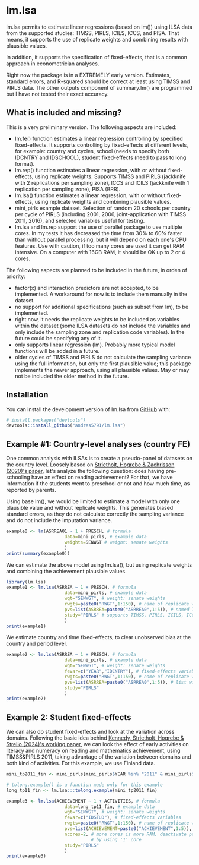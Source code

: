 # lm.lsa

<!-- badges: start -->

<!-- badges: end -->

lm.lsa permits to estimate linear regressions (based on lm()) using ILSA data from the supported studies: TIMSS, PIRLS, ICILS, ICCS, and PISA. That means, it supports the use of replicate weights and combining results with plausible values.

In addition, it supports the specification of fixed-effects, that is a common approach in econometrician analyses.

Right now the package is in a EXTREMELY early version. Estimates, standard errors, and R-squared should be correct at least using TIMSS and PIRLS data. The other outputs component of summary.lm() are programmed but I have not tested their exact accuracy.

## What is included and missing?

This is a very preliminary version. The following aspects are included:

* lm.fe() function estimates a linear regression controlling by specified fixed-effects. It supports controlling by fixed-effects at different levels, for example: country and cycles, school (needs to specify both IDCNTRY and IDSCHOOL), student fixed-effects (need to pass to long format). 
* lm.rep() function estimates a linear regression, with or without fixed-effects, using replicate weights. Supports TIMSS and PIRLS (jackknife with 2 replications per sampling zone), ICCS and ICILS (jackknife with 1 replication per sampling zone), PISA (BRR).
* lm.lsa() function estimates a linear regression, with or without fixed-effects, using replicate weights and combining plausible values.
* mini_pirls example dataset. Selection of random 20 schools per country per cycle of PIRLS (including 2001, 2006, joint-application with TIMSS 2011, 2016), and selected variables useful for testing.
* lm.lsa and lm.rep support the use of parallel package to use multiple cores. In my tests it has decreased the time from 30% to 60% faster than without parallel processing, but it will depend on each one's CPU features. Use with caution, if too many cores are used it can get RAM intensive. On a computer with 16GB RAM, it should be OK up to 2 or 4 cores.

The following aspects are planned to be included in the future, in orden of priority:

* factor(x) and interaction predictors are not accepted, to be implemented. A workaround for now is to include them manually in the dataset.
* no support for additional specifications (such as subset from lm), to be implemented.
* right now, it needs the replicate weights to be included as variables within the dataset (some ILSA datasets do not include the variables and only include the sampling zone and replication code variables). In the future could be specifying any of it.
* only supports linear regression (lm). Probably more typical model functions will be added in a future.
* older cycles of TIMSS and PIRLS do not calculate the sampling variance using the full information, but only the first plausible value; this package implements the newer approach, using all plausible values. May or may not be included the older method in the future.

## Installation

You can install the development version of lm.lsa from [GitHub](https://github.com/) with:

``` r
# install.packages("devtools")
devtools::install_github("andres5791/lm.lsa")
```

## Example #1: Country-level analyses (country FE)

One common analysis with ILSAs is to create a pseudo-panel of datasets on the country level. Loosely based on [Strietholt, Hogrebe & Zachrisson (2020)'s paper](https://doi.org/10.1016/j.ijedudev.2020.102287), let's analyze the following question: does having pre-schooling have an effect on reading achievement? For that, we have information if the students went to preschool or not and how much time, as reported by parents.

Using base lm(), we would be limited to estimate a model with only one plausible value and without replicate weights. This generates biased standard errors, as they do not calculate correctly the sampling variance and do not include the imputation variance.

``` r
example0 <- lm(ASRREA01 ~ 1 + PRESCH, # formula
                      data=mini_pirls, # example data
                      weights=SENWGT # weight: senate weights
                      )
print(summary(example0))                      
```

We can estimate the above model using lm.lsa(), but using replicate weights and combining the achievement plausible values.

``` r
library(lm.lsa)
example1 <- lm.lsa(ASRREA ~ 1 + PRESCH, # formula
                      data=mini_pirls, # example data
                      wgt="SENWGT", # weight: senate weights
                      rwgts=paste0("RWGT",1:150), # name of replicate weights
                      pvs=list(ASRREA=paste0("ASRREA0",1:5)), # named list with PV variables
                      study="PIRLS" # supports TIMSS, PIRLS, ICILS, ICCS, PISA
                      )
print(example1)                      
```

We estimate country and time fixed-effects, to clear unobserved bias at the country and period level.

``` r
example2 <- lm.lsa(ASRREA ~ 1 + PRESCH, # formula
                      data=mini_pirls, # example data
                      wgt="SENWGT", # weight: senate weights
                      fevar=c("YEAR","IDCNTRY"), # fixed-effects variables
                      rwgts=paste0("RWGT",1:150), # name of replicate weights
                      pvs=list(ASRREA=paste0("ASRREA0",1:5)), # list with PVs variables
                      study="PIRLS"
                      )
print(example2)                      
```

## Example 2: Student fixed-effects

We can also do student fixed-effects and look at the variation across domains. Following the basic idea behind [Kennedy, Strietholt, Hogrebe & Strello (2024)'s working paper](https://doi.org/10.35542/osf.io/65fdn), we can look the effect of early activities on literacy and numeracy on reading and mathematics achievement, using TIMSS&PIRLS 2011, taking advantage of the variation between domains and both kind of activities. For this example, we use Finland data.


``` r
mini_tp2011_fin <- mini_pirls[mini_pirls$YEAR %in% "2011" & mini_pirls$IDCNTRY %in% 246,]

# tolong.example() is a function made only for this example
long_tp11_fin <- lm.lsa:::tolong.example(mini_tp2011_fin) 

example3 <- lm.lsa(ACHIEVEMENT ~ 1 + ACTIVITIES, # formula
                      data=long_tp11_fin, # example data
                      wgt="SENWGT", # weight: senate weights
                      fevar=c("IDSTUD"), # fixed-effects variables
                      rwgts=paste0("RWGT",1:150), # name of replicate weights
                      pvs=list(ACHIEVEMENT=paste0("ACHIEVEMENT",1:5)), # list with PVs variables
                      ncores=2, # more cores is more RAM, deactivate parallel
                                # by using '1' core
                      study="PIRLS"
                      )
print(example3)                      
```

